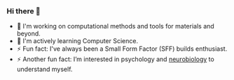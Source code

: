 ### Hi there 👋

- 🔭 I'm working on computational methods and tools for materials and beyond.
- 🌱 I'm actively learning Computer Science.
- ⚡ Fun fact: I've always been a Small Form Factor (SFF) builds enthusiast.  
- ⚡ Another fun fact: I’m interested in psychology and [neurobiology](https://www.hubermanlab.com/all-episodes) to understand myself.
